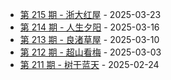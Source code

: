 * [第 215 期 - 浙大红屋](https://weekly.tw93.fun/posts/215-浙大红屋) - 2025-03-23
* [第 214 期 - 人生夕阳](https://weekly.tw93.fun/posts/214-人生夕阳) - 2025-03-16
* [第 213 期 - 良渚草屋](https://weekly.tw93.fun/posts/213-良渚草屋) - 2025-03-10
* [第 212 期 - 超山看梅](https://weekly.tw93.fun/posts/212-超山看梅) - 2025-03-03
* [第 211 期 - 树干蓝天](https://weekly.tw93.fun/posts/211-树干蓝天) - 2025-02-24
